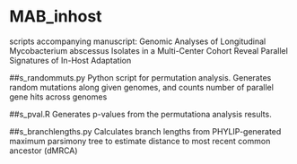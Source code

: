 # MAB_inhost
scripts accompanying manuscript: Genomic Analyses of Longitudinal Mycobacterium abscessus Isolates in a Multi-Center Cohort Reveal Parallel Signatures of In-Host Adaptation 


##s_randommuts.py
Python script for permutation analysis. Generates random mutations along given genomes, and counts number of parallel gene hits across genomes 


##s_pval.R 
Generates p-values from the permutationa analysis results. 

##s_branchlengths.py
Calculates branch lengths from PHYLIP-generated maximum parsimony tree to estimate distance to most recent common ancestor (dMRCA)
